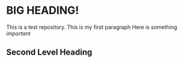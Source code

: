 # BIG HEADING!
This is a test repository. This is my first paragraph
Here is something *important*
## Second Level Heading
